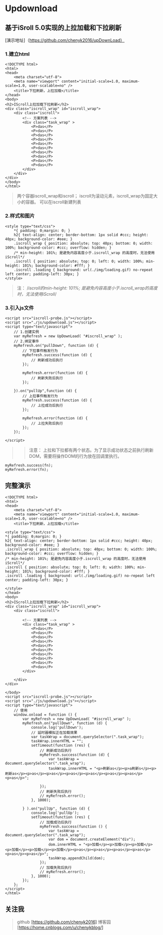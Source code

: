 # Updownload

## 基于iSroll 5.0实现的上拉加载和下拉刷新
[演示地址]（https://github.com/chenyk2016/upDownLoad）

### 1.建立html

	<!DOCTYPE html>
	<html>
	<head>
		<meta charset="utf-8">
		<meta name="viewport" content="initial-scale=1.0, maximum-scale=1.0, user-scalable=no" />
		<title>下拉刷新，上拉加载</title>
	</head>
	<body>
	<h2>IScroll上拉加载下拉刷新</h2>
	<div class="iscroll_wrap" id="iscroll_wrap">
		<div class="iscroll">
			<!-- 方案列表 -->
			<div class="task_wrap" >
				<P>das</P>
				<P>das</P>
				<P>das</P>
				<P>das</P>
				<P>das</P>
				<P>das</P>
				<P>das</P>
				<P>das</P>
				<P>das</P>
				<P>das</P>
			</div>
		</div>
	</div>
	</body>
	</html>

>两个容器iscroll_wrap和iscroll；
iscroll为滚动元素，iscroll_wrap为固定大小的容器。
可以在iscroll新建列表

### 2.样式和图片

	<style type="text/css">
		*{ padding: 0;margin: 0; }
		h2{ text-align: center; border-bottom: 1px solid #ccc; height: 40px; background-color: #eee; }
		.iscroll_wrap { position: absolute; top: 40px; bottom: 0; width: 100%; background-color: #ccc; overflow: hidden; }
		/* min-height: 101%; 是避免内容高度小于.iscroll_wrap 的高度时，无法使用iScroll*/
		.iscroll { position: absolute; top: 0; left: 0; width: 100%; min-height: 101%; background-color: #fff; }
		.iscroll .loading { background: url(./img/loading.gif) no-repeat left center; padding-left: 30px; }
	</style>

>注：
/*iscroll的min-height: 101%; 是避免内容高度小于.iscroll_wrap的高度时，无法使用iScroll*/

### 3.引入js文件

	<script src="iscroll-probe.js"></script>
	<script src="./js/updownload.js"></script>
	<script type="text/javascript">
		// 1.创建实例
		var myRefresh = new UpDownLoad( "#iscroll_wrap" );
		// 2.绑定事件 
		myRefresh.on("pullDown", function (d) {
			// 下拉事件触发行为
			myRefresh.success(function (d) {
				// 刷新成功后执行
			});

			myRefresh.error(function (d) {
				// 刷新失败后执行
			});

		}).on("pullUp",function (d) {
			// 上拉事件触发行为
			myRefresh.success(function (d) {
				// 上拉成功后执行	
			});

			myRefresh.error(function (d) {
				// 上拉失败后执行
			});
		});

	</script>


>>注意：
上拉和下拉都有两个状态。为了显示成功状态之前执行刷新DOM，需要将操作DOM的行为放在回调里执行。

	myRefresh.success(fn);
	myRefresh.error(fn);


## 完整演示

	<!DOCTYPE html>
	<html>
	<head>
		<meta charset="utf-8">
		<meta name="viewport" content="initial-scale=1.0, maximum-scale=1.0, user-scalable=no" />
		<title>下拉刷新，上拉加载</title>

	<style type="text/css">
	*{ padding: 0;margin: 0; }
	h2{ text-align: center; border-bottom: 1px solid #ccc; height: 40px; background-color: #eee; }
	.iscroll_wrap { position: absolute; top: 40px; bottom: 0; width: 100%; background-color: #ccc; overflow: hidden; }
	/* min-height: 101%; 是避免内容高度小于.iscroll_wrap 的高度时，无法使用iScroll*/
	.iscroll { position: absolute; top: 0; left: 0; width: 100%; min-height: 101%; background-color: #fff; }
	.iscroll .loading { background: url(./img/loading.gif) no-repeat left center; padding-left: 30px; }

	</style>
	</head>
	<body>
	<h2>IScroll上拉加载下拉刷新</h2>
	<div class="iscroll_wrap" id="iscroll_wrap">
		<div class="iscroll">

			<!-- 方案列表 -->
			<div class="task_wrap" >
				<P>das</P>
				<P>das</P>
				<P>das</P>
				<P>das</P>
				<P>das</P>
				<P>das</P>
				<P>das</P>
				<P>das</P>
				<P>das</P>
				<P>das</P>
			</div>

		</div>
	</div>

	</body>
	<script src="iscroll-probe.js"></script>
	<script src="./js/updownload.js"></script>
	<script type="text/javascript">
		// 使用
		window.onload = function () {
			var myRefresh = new UpDownLoad( "#iscroll_wrap" );
			myRefresh.on("pullDown", function (d) {
				console.log('pullDown');
				// 延时器模拟正在加载效果
				var taskWrap = document.querySelector(".task_wrap");
				taskWrap.innerHTML = "";
				setTimeout(function (res) {
					// 刷新成功后执行
					myRefresh.success(function (d) {
						var taskWrap = document.querySelector(".task_wrap");
						taskWrap.innerHTML = "<p>刷新as</p><p>a刷新s</p><p>刷新as</p><p>as</p><p>as</p><p>as</p><p>as</p><p>as</p><p>as</p><p>as</p>";
						
					});
					// 刷新失败后执行
					// myRefresh.error();
				}, 1000);
				
			} ).on("pullUp", function (d) {
				console.log('pullUp');
				setTimeout(function (res) {
					// 加载成功后执行
					myRefresh.success(function () {
						var taskWrap = document.querySelector(".task_wrap");
						var dom = document.createElement("div");
						dom.innerHTML = "<p>加载</p><p>加载</p><p>加载</p><p>加载</p><p>加载</p><p>加载</p><p>as</p><p>as</p><p>as</p><p>as</p><p>as</p><p>as</p>";
						taskWrap.appendChild(dom);
					});
					// 加载失败后执行
					// myRefresh.error();
				}, 1000);
			});
		};
	</script>
	</html>

## 关注我
>github [https://github.com/chenyk2016]
>博客园 [https://home.cnblogs.com/u/chenykblog/]

